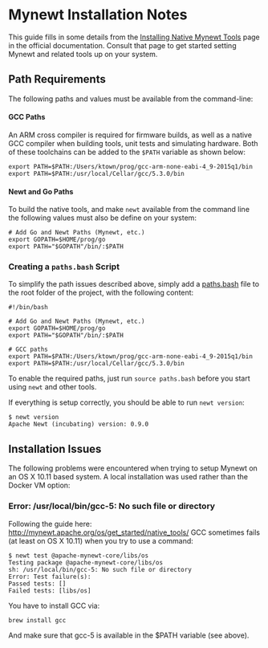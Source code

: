 # Mynewt Installation Notes

This guide fills in some details from the
[Installing Native Mynewt Tools](http://mynewt.apache.org/os/get_started/native_tools/)
page in the official documentation. Consult that page to get started setting
Mynewt and related tools up on your system.

## Path Requirements

The following paths and values must be available from the command-line:

#### GCC Paths

An ARM cross compiler is required for firmware builds, as well as a native
GCC compiler when building tools, unit tests and simulating hardware. Both
of these toolchains can be added to the `$PATH` variable as shown below:

```
export PATH=$PATH:/Users/ktown/prog/gcc-arm-none-eabi-4_9-2015q1/bin
export PATH=$PATH:/usr/local/Cellar/gcc/5.3.0/bin
```

#### Newt and Go Paths

To build the native tools, and make `newt` available from the command
line the following values must also be define on your system:

```
# Add Go and Newt Paths (Mynewt, etc.)
export GOPATH=$HOME/prog/go
export PATH="$GOPATH"/bin/:$PATH
```

### Creating a `paths.bash` Script

To simplify the path issues described above, simply add a
[paths.bash](https://github.com/adafruit/Adafruit_Mynewt/blob/master/paths.bash)
file to the root folder of the project, with the following content:

```
#!/bin/bash

# Add Go and Newt Paths (Mynewt, etc.)
export GOPATH=$HOME/prog/go
export PATH="$GOPATH"/bin/:$PATH

# GCC paths
export PATH=$PATH:/Users/ktown/prog/gcc-arm-none-eabi-4_9-2015q1/bin
export PATH=$PATH:/usr/local/Cellar/gcc/5.3.0/bin
```

To enable the required paths, just run `source paths.bash` before you start
using `newt` and other tools.

If everything is setup correctly, you should be able to run `newt version`:

```
$ newt version
Apache Newt (incubating) version: 0.9.0
```

## Installation Issues

The following problems were encountered when trying to setup Mynewt on an OS X
10.11 based system. A local installation was used rather than the Docker VM
option:

### Error: /usr/local/bin/gcc-5: No such file or directory

Following the guide here: http://mynewt.apache.org/os/get_started/native_tools/
GCC sometimes fails (at least on OS X 10.11) when you try to use a command:

```
$ newt test @apache-mynewt-core/libs/os
Testing package @apache-mynewt-core/libs/os
sh: /usr/local/bin/gcc-5: No such file or directory
Error: Test failure(s):
Passed tests: []
Failed tests: [libs/os]
```

You have to install GCC via:

```
brew install gcc
```

And make sure that gcc-5 is available in the $PATH variable (see above).
